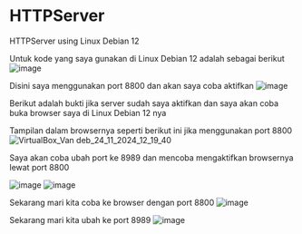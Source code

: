 # HTTPServer
HTTPServer using Linux Debian 12

Untuk kode yang saya gunakan di Linux Debian 12 adalah sebagai berikut
![image](https://github.com/user-attachments/assets/df3c2dc8-c57d-4f40-a99e-be3473e76c5e)

Disini saya menggunakan port 8800 dan akan saya coba aktifkan
![image](https://github.com/user-attachments/assets/212adca2-8376-4319-8156-9b002a3e99f0)

Berikut adalah bukti jika server sudah saya aktifkan dan saya akan coba buka browser saya di Linux Debian 12 nya

Tampilan dalam browsernya seperti berikut ini jika menggunakan port 8800
![VirtualBox_Van deb_24_11_2024_12_19_40](https://github.com/user-attachments/assets/44df7d9e-c4d4-4f40-87f8-65c82e3a06c7)

Saya akan coba ubah port ke 8989 dan mencoba mengaktifkan browsernya lewat port 8800

![image](https://github.com/user-attachments/assets/0b714504-aca8-44d4-b337-96620ad4d1ad)
![image](https://github.com/user-attachments/assets/381ea574-4017-4912-b388-13d8419a837a)

Sekarang mari kita coba ke browser dengan port 8800
![image](https://github.com/user-attachments/assets/1d3810f1-54fe-4140-a263-6f599b90cf04)

Sekarang mari kita ubah ke port 8989
![image](https://github.com/user-attachments/assets/13269ae7-84ea-4b69-88f6-701ca9405d89)
